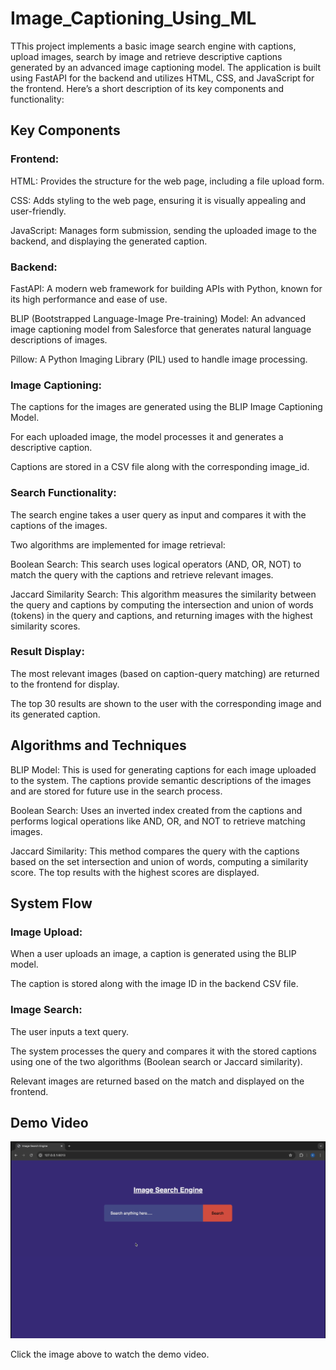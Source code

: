 # Image_Captioning_Using_ML


TThis project implements a basic image search engine with captions, upload images, search by image and retrieve descriptive captions generated by an advanced image captioning model. The application is built using FastAPI for the backend and utilizes HTML, CSS, and JavaScript for the frontend. Here’s a short description of its key components and functionality:

## Key Components

### Frontend:

HTML: Provides the structure for the web page, including a file upload form.

CSS: Adds styling to the web page, ensuring it is visually appealing and user-friendly.

JavaScript: Manages form submission, sending the uploaded image to the backend, and displaying the generated caption.

### Backend:

FastAPI: A modern web framework for building APIs with Python, known for its high performance and ease of use.

BLIP (Bootstrapped Language-Image Pre-training) Model: An advanced image captioning model from Salesforce that generates natural language descriptions of images.

Pillow: A Python Imaging Library (PIL) used to handle image processing.

### Image Captioning:

The captions for the images are generated using the BLIP Image Captioning Model.

For each uploaded image, the model processes it and generates a descriptive caption.

Captions are stored in a CSV file along with the corresponding image_id.

### Search Functionality:

The search engine takes a user query as input and compares it with the captions of the images.

Two algorithms are implemented for image retrieval:

Boolean Search: This search uses logical operators (AND, OR, NOT) to match the query with the captions and retrieve relevant images.

Jaccard Similarity Search: This algorithm measures the similarity between the query and captions by computing the intersection and union of words (tokens) in the query and captions, and returning images with the highest similarity scores.

### Result Display:

The most relevant images (based on caption-query matching) are returned to the frontend for display.

The top 30 results are shown to the user with the corresponding image and its generated caption.

## Algorithms and Techniques

BLIP Model: This is used for generating captions for each image uploaded to the system. The captions provide semantic descriptions of the images and are stored for future use in the search process.

Boolean Search: Uses an inverted index created from the captions and performs logical operations like AND, OR, and NOT to retrieve matching images.

Jaccard Similarity: This method compares the query with the captions based on the set intersection and union of words, computing a similarity score. The top results with the highest scores are displayed.

## System Flow
### Image Upload:

When a user uploads an image, a caption is generated using the BLIP model.

The caption is stored along with the image ID in the backend CSV file.

### Image Search:

The user inputs a text query.

The system processes the query and compares it with the stored captions using one of the two algorithms (Boolean search or Jaccard similarity).

Relevant images are returned based on the match and displayed on the frontend.



## Demo Video

[![Watch the demo video](media/Demo_image.png)](media/video_demo.mp4)

Click the image above to watch the demo video.